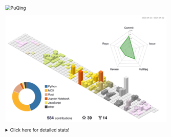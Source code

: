 ![PuQing](https://user-images.githubusercontent.com/27223114/171565019-9a56fae6-b08b-421f-99db-7e830da42371.png)

![](./profile-3d-contrib/profile-season-animate.svg)

<details>
<summary>Click here for detailed stats!</summary>

<!--START_SECTION:waka-->
![Lines of code](https://img.shields.io/badge/From%20Hello%20World%20I%27ve%20Written-1.4%20million%20lines%20of%20code-blue)

**🐱 My GitHub Data** 

> 📦 373.8 kB Used in GitHub's Storage 
 > 
> 🏆 217 Contributions in the Year 2024
 > 
> 🚫 Not Opted to Hire
 > 
> 📜 47 Public Repositories 
 > 
> 🔑 29 Private Repositories 
 > 
**I'm an Early 🐤** 

```text
🌞 Morning                589 commits         ██░░░░░░░░░░░░░░░░░░░░░░░   07.66 % 
🌆 Daytime                3543 commits        ████████████░░░░░░░░░░░░░   46.10 % 
🌃 Evening                1604 commits        █████░░░░░░░░░░░░░░░░░░░░   20.87 % 
🌙 Night                  1950 commits        ██████░░░░░░░░░░░░░░░░░░░   25.37 % 
```


📊 **This Week I Spent My Time On** 

```text
💬 Programming Languages: 
Python                   4 hrs 3 mins        ████████████░░░░░░░░░░░░░   48.78 % 
Other                    1 hr 14 mins        ████░░░░░░░░░░░░░░░░░░░░░   14.91 % 
TeX                      1 hr 12 mins        ████░░░░░░░░░░░░░░░░░░░░░   14.58 % 
OpenEdge ABL             52 mins             ███░░░░░░░░░░░░░░░░░░░░░░   10.57 % 
Markdown                 21 mins             █░░░░░░░░░░░░░░░░░░░░░░░░   04.31 % 

🔥 Editors: 
VS Code                  7 hrs 58 mins       ████████████████████████░   95.69 % 
Obsidian                 21 mins             █░░░░░░░░░░░░░░░░░░░░░░░░   04.31 % 

💻 Operating System: 
Mac                      4 hrs 5 mins        ████████████░░░░░░░░░░░░░   49.08 % 
Linux                    4 hrs 3 mins        ████████████░░░░░░░░░░░░░   48.78 % 
WSL                      10 mins             █░░░░░░░░░░░░░░░░░░░░░░░░   02.13 % 
```


<!--END_SECTION:waka-->
</details>
